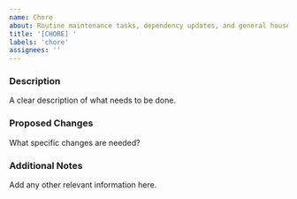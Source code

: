 ```yaml
---
name: Chore
about: Routine maintenance tasks, dependency updates, and general housekeeping
title: '[CHORE] '
labels: 'chore'
assignees: ''
---
```


### Description

A clear description of what needs to be done.

### Proposed Changes

What specific changes are needed?

### Additional Notes

Add any other relevant information here.
